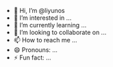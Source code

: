 - 👋 Hi, I’m @liyunos
- 👀 I’m interested in ...
- 🌱 I’m currently learning ...
- 💞️ I’m looking to collaborate on ...
- 📫 How to reach me ...
- 😄 Pronouns: ...
- ⚡ Fun fact: ...

<!---
liyunos/liyunos is a ✨ special ✨ repository because its `README.md` (this file) appears on your GitHub profile.
You can click the Preview link to take a look at your changes.
--->
